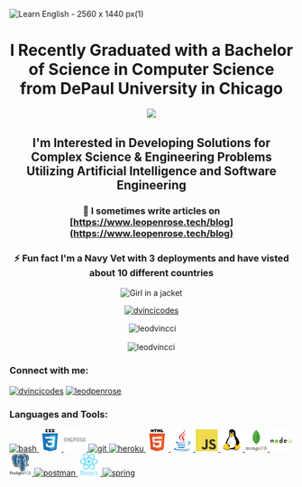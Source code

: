 <!-- <h1 align="center">Hi 👋, I'm Leo D. Penrose</h1> -->
![Learn English - 2560 x 1440 px(1)](https://user-images.githubusercontent.com/90817505/208836887-9ed422f9-2cfe-4f0e-9f31-06d949b70f79.jpeg)


<h1 align="center">I Recently Graduated with a Bachelor of Science in Computer Science from DePaul University in Chicago</h3>


<div  align="center">
<img src="https://camo.githubusercontent.com/beb64ff21c883e318e4f5db5231c2ba4175705bea1c9249e82a41ab375db4f75/68747470733a2f2f6d65646961322e67697068792e636f6d2f6d656469612f51737347456d706b79454f684243623765312f67697068792e6769663f6369643d656366303565343761306e336769316266716e74716d6f62386739616964316f796a327772336473336d67373030626c267269643d67697068792e676966" data-canonical-src="https://media2.giphy.com/media/QssGEmpkyEOhBCb7e1/giphy.gif?cid=ecf05e47a0n3gi1bfqntqmob8g9aid1oyj2wr3ds3mg700bl&amp;rid=giphy.gif" style="max-width: 100%; display: inline-block;" data-target="animated-image.originalImage">

</div>
<h2 align="center">I'm Interested in Developing Solutions for Complex Science & Engineering Problems Utilizing Artificial Intelligence and Software Engineering</h4>



<div  align="center">


<!-- ### 👨‍💻 All of my projects are available at [https://leodpenrose.netlify.app/](https://leodpenrose.netlify.app/)
 -->
 
### 📝 I sometimes write articles on [https://www.leopenrose.tech/blog](https://www.leopenrose.tech/blog)

<!--  <h3> 📫 How to reach me **leodpenrose@gmail.com </h3> -->

### ⚡ Fun fact **I'm a Navy Vet with 3 deployments and have visted about 10 different countries**
 
 
 
<div align="center">
 <img  src="https://media1.giphy.com/media/xT9IgzoKnwFNmISR8I/giphy.gif?cid=790b76112e65678dd24e210d71a5852237611636a2db0a16&rid=giphy.gif&ct=g" alt="Girl in a jacket" width="300" height="200"> 

</div>

<p align="center"> <a href="https://twitter.com/dvincicodes" target="blank"><img src="https://img.shields.io/twitter/follow/dvincicodes?logo=twitter&style=for-the-badge" alt="dvincicodes" /></a> </p>





<p>&nbsp;<img align="center" src="https://github-readme-stats.vercel.app/api?username=leodvincci&show_icons=true&locale=en" alt="leodvincci" /></p>
<p><img align="center" src="https://github-readme-streak-stats.herokuapp.com/?user=leodvincci&" alt="leodvincci" /></p>


</div>


<h3 align="left">Connect with me:</h3>
<p align="left">
<a href="https://twitter.com/dvincicodes" target="blank"><img align="center" src="https://raw.githubusercontent.com/rahuldkjain/github-profile-readme-generator/master/src/images/icons/Social/twitter.svg" alt="dvincicodes" height="30" width="40" /></a>
<a href="https://linkedin.com/in/leodpenrose" target="blank"><img align="center" src="https://raw.githubusercontent.com/rahuldkjain/github-profile-readme-generator/master/src/images/icons/Social/linked-in-alt.svg" alt="leodpenrose" height="30" width="40" /></a>
</p>

<h3 align="left">Languages and Tools:</h3>
<p align="left"> <a href="https://www.gnu.org/software/bash/" target="_blank" rel="noreferrer"> <img src="https://www.vectorlogo.zone/logos/gnu_bash/gnu_bash-icon.svg" alt="bash" width="40" height="40"/> </a> <a href="https://www.w3schools.com/css/" target="_blank" rel="noreferrer"> <img src="https://raw.githubusercontent.com/devicons/devicon/master/icons/css3/css3-original-wordmark.svg" alt="css3" width="40" height="40"/> </a> <a href="https://expressjs.com" target="_blank" rel="noreferrer"> <img src="https://raw.githubusercontent.com/devicons/devicon/master/icons/express/express-original-wordmark.svg" alt="express" width="40" height="40"/> </a> <a href="https://git-scm.com/" target="_blank" rel="noreferrer"> <img src="https://www.vectorlogo.zone/logos/git-scm/git-scm-icon.svg" alt="git" width="40" height="40"/> </a> <a href="https://heroku.com" target="_blank" rel="noreferrer"> <img src="https://www.vectorlogo.zone/logos/heroku/heroku-icon.svg" alt="heroku" width="40" height="40"/> </a> <a href="https://www.w3.org/html/" target="_blank" rel="noreferrer"> <img src="https://raw.githubusercontent.com/devicons/devicon/master/icons/html5/html5-original-wordmark.svg" alt="html5" width="40" height="40"/> </a> <a href="https://www.java.com" target="_blank" rel="noreferrer"> <img src="https://raw.githubusercontent.com/devicons/devicon/master/icons/java/java-original.svg" alt="java" width="40" height="40"/> </a> <a href="https://developer.mozilla.org/en-US/docs/Web/JavaScript" target="_blank" rel="noreferrer"> <img src="https://raw.githubusercontent.com/devicons/devicon/master/icons/javascript/javascript-original.svg" alt="javascript" width="40" height="40"/> </a> <a href="https://www.linux.org/" target="_blank" rel="noreferrer"> <img src="https://raw.githubusercontent.com/devicons/devicon/master/icons/linux/linux-original.svg" alt="linux" width="40" height="40"/> </a> <a href="https://www.mongodb.com/" target="_blank" rel="noreferrer"> <img src="https://raw.githubusercontent.com/devicons/devicon/master/icons/mongodb/mongodb-original-wordmark.svg" alt="mongodb" width="40" height="40"/> </a> <a href="https://nodejs.org" target="_blank" rel="noreferrer"> <img src="https://raw.githubusercontent.com/devicons/devicon/master/icons/nodejs/nodejs-original-wordmark.svg" alt="nodejs" width="40" height="40"/> </a> <a href="https://www.postgresql.org" target="_blank" rel="noreferrer"> <img src="https://raw.githubusercontent.com/devicons/devicon/master/icons/postgresql/postgresql-original-wordmark.svg" alt="postgresql" width="40" height="40"/> </a> <a href="https://postman.com" target="_blank" rel="noreferrer"> <img src="https://www.vectorlogo.zone/logos/getpostman/getpostman-icon.svg" alt="postman" width="40" height="40"/> </a> <a href="https://reactjs.org/" target="_blank" rel="noreferrer"> <img src="https://raw.githubusercontent.com/devicons/devicon/master/icons/react/react-original-wordmark.svg" alt="react" width="40" height="40"/> </a> <a href="https://spring.io/" target="_blank" rel="noreferrer"> <img src="https://www.vectorlogo.zone/logos/springio/springio-icon.svg" alt="spring" width="40" height="40"/> </a> </p>




